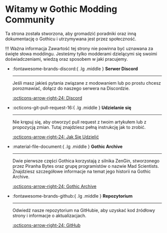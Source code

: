 # Witamy w Gothic Modding Community

Ta strona została stworzona, aby gromadzić poradniki oraz inną dokumentację o Gothicu i utrzymywana jest przez społeczność.

!!! Ważna informacja
    Zawartość tej strony nie powinna być uznawana za święte słowa moddingu. Jesteśmy tylko modderami dzielącymi się swoimi doświadczeniami, wiedzą oraz sposobem w jaki pracujemy.

<div class="grid cards" markdown>

-  :fontawesome-brands-discord:{ .lg .middle } __Serwer Discord__

    ---

    Jeśli masz jakieś pytania związane z modowaniem lub po prostu chcesz porozmawiać, dołącz do naszego serwera na Discordzie.

    [:octicons-arrow-right-24: Discord](https://discord.gg/mCpS5b5SUY)


-  :octicons-git-pull-request-16:{ .lg .middle } __Udzielanie się__

    ---

    Nie krępuj się, aby otworzyć pull request z twoim artykułem lub z propozycją zmian. Tutaj znajdziesz pełną instrukcję jak to zrobić.

    [:octicons-arrow-right-24: Jak Się Udzielić](contribute/index.md)

-  :material-file-document:{ .lg .middle } __Gothic Archive__

    ---

    Dwie pierwsze części Gothica korzystają z silnika ZenGin, stworzonego przez Piranha Bytes oraz grupę programistów o nazwie Mad Scientists. Znajdziesz szczegółowe informacje na temat jego historii na Gothic Archive.

    [:octicons-arrow-right-24: Gothic Archive](https://gothicarchive.org/)



-  :fontawesome-brands-github:{ .lg .middle } __Repozytorium__

    ---

    Odwiedź nasze repozytorium na GitHubie, aby uzyskać kod źródłowy strony i informacje o aktualizacjach.

    [:octicons-arrow-right-24: GitHub](https://github.com/Gothic-Modding-Community/gmc/)


</div>

